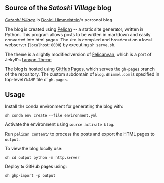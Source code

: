 ## Source of the *Satoshi Village* blog

[_Satoshi Village_](http://blog.dhimmel.com) is [Daniel
Himmelstein](http://dhimmel.com)'s personal blog.

The blog is created using [Pelican](http://docs.getpelican.com/) -- a static
site generator, written in Python. This program allows posts to be written in
markdown and easily converted into html pages. The site is compiled and
broadcast on a local webserver (`localhost:8000`) by executing `sh serve.sh`.

The theme is a slightly modified version of
[Pelicanyan](https://github.com/thomaswilley/pelicanyan), which is a port of
Jekyll's [Lanyon Theme](https://github.com/poole/lanyon/).

The blog is hosted using [GitHub Pages](https://pages.github.com/), which serves
the `gh-pages` branch of the repository. The custom subdomain of
`blog.dhimmel.com` is specified in top-level `CNAME` file of `gh-pages`.

## Usage

Install the conda environment for generating the blog with:

```sh conda env create --file environment.yml ```

Activate the environment using `source activate blog`.

Run `pelican content/` to process the posts and export the HTML pages to
`output`.

To view the blog locally use:

```sh cd output python -m http.server ```

Deploy to GitHub pages using:

```sh ghp-import -p output ```
